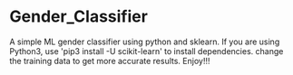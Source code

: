 # Gender_Classifier

A simple ML gender classifier using python and sklearn.
If you are using Python3, use 'pip3 install -U scikit-learn' to install dependencies.
change the training data to get more accurate results.
Enjoy!!!
